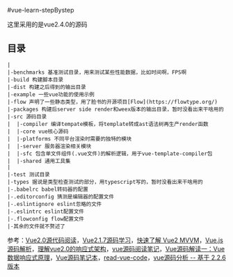 #vue-learn-stepBystep

这里采用的是vue2.4.0的源码

## 目录

	|
	|-benchmarks 基准测试目录，用来测试某些性能数据，比如时间啊，FPS啊
	|-build 构建脚本目录
	|-dist 构建之后得到的输出目录
	|-example 一些vue功能的使用示例
	|-flow 声明了一些静态类型，用了脸书的开源项目[Flow](https://flowtype.org/)
	|-packages 构建后server side render和weex版本的输出目录，暂时没看出来干啥用的
	|-src 源码目录
	|  |-compiler 编译tempate模板，将template转成ast语法树再生产render函数
	|  |-core vue核心源码
	|  |-platforms 不同平台渲染时需要的独特的模块
	|  |-server 服务器渲染相关模块
	|  |-sfc 包含单文件组件(.vue文件)的解析逻辑，用于vue-template-compiler包
	|  |-shared 通用工具集
	|
	|-test 测试目录
	|-types 据说是类型检查测试的部分，用typescript写的，暂时没看出来干啥用的
	|-.babelrc babel转码器的配置
	|-.editorconfig 猜测是编辑器的配置文件
	|-.eslintignore eslint忽略的文件
	|-.eslintrc eslint配置文件
	|-.flowconfig flow配置文件
	|-其余的文件就不赘述了


参考：[Vue2.0源代码阅读](https://www.kancloud.cn/zmwtp/vue2/148822)，[Vue2.1.7源码学习](http://hcysun.me/2017/03/03/Vue%E6%BA%90%E7%A0%81%E5%AD%A6%E4%B9%A0/)，[快速了解 Vue2 MVVM](https://github.com/wangfupeng1988/learn-vue2-mvvm#%E5%85%B3%E4%BA%8E%E7%B2%BE%E7%AE%80%E5%90%8E%E7%9A%84%E6%BA%90%E7%A0%81)，[Vue.js 源码解析](https://github.com/answershuto/learnVue)，[理解vue2.0的响应式架构](https://github.com/georgebbbb/fakeVue/blob/master/2.%E7%90%86%E8%A7%A3vue2.0%E7%9A%84%E5%93%8D%E5%BA%94%E5%BC%8F%E6%9E%B6%E6%9E%84.md)，[vue源码阅读笔记](https://www.brooch.me/2017/03/17/vue-source-notes-1/)，[Vue源码解读一：Vue数据响应式原理](http://www.jishux.com/plus/view-619356-1.html)，[Vue源码笔记本](https://zhuanlan.zhihu.com/p/25994997)，[read-vue-code](https://www.gitbook.com/book/114000/read-vue-code/details)，[vue源码分析 -- 基于 2.2.6版本](https://github.com/liutao/vue2.0-source)
